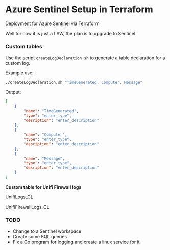 
# Azure Sentinel Setup in Terraform

Deployment for Azure Sentinel via Terraform

Well for now it is just a LAW, the plan is to upgrade to Sentinel

### Custom tables

Use the script `createLogDeclaration.sh` to generate a table declaration for a custom log.

Example use:

```sh
./createLogDeclaration.sh "TimeGenerated, Computer, Message"
```

Output:

```json
[
    {
        "name": "TimeGenerated",
        "type": "enter_type",
        "desription": "enter_description"
    },
    {
        "name": "Computer",
        "type": "enter_type",
        "desription": "enter_description"
    },
    {
        "name": "Message",
        "type": "enter_type",
        "desription": "enter_description"
    }
]
```

**Custom table for Unifi Firewall logs**

UnifiLogs_CL

UnifiFirewallLogs_CL


### TODO

- Change to a Sentinel workspace
- Create some KQL queries
- Fix a Go program for logging and create a linux service for it